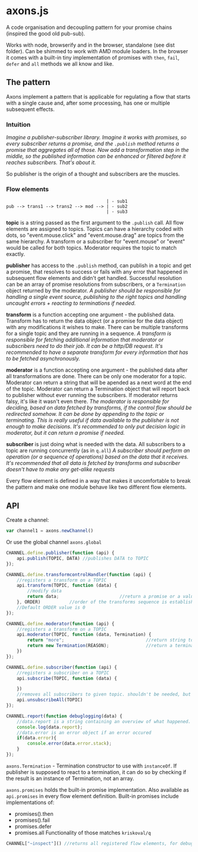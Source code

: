 axons.js
========

A code organisation and decoupling pattern for your promise chains (inspired the good old pub-sub).

Works with node, browserify and in the browser, standalone (see dist folder). Can be shimmed to work with AMD module loaders.
In the browser it comes with a built-in tiny implementation of promises with `then`, `fail`, `defer` and `all` methods we all know and like. 

## The pattern

Axons implement a pattern that is applicable for regulating a flow that starts with a single cause and, after some processing, has one or multiple subsequent effects.

### Intuition

*Imagine a publisher-subscriber library. Imagine it works with promises, so every subscriber returns a promise, and the `.publish` method returns a promise that aggregates all of those. Now add a transformation step in the middle, so the published information can be enhanced or filtered before it reaches subscribers. That's about it.*

So publisher is the origin of a thought and subscribers are the muscles. 

### Flow elements

```
                                      | - sub1
pub --> trans1 --> trans2 --> mod --> | - sub2
                                      | - sub3
```

**topic** is a string passed as the first argument to the `.publish` call. All flow elements are assigned to topics. Topics can have a hierarchy coded with dots, so "event.mouse.click" and "event.mouse.drag" are topics from the same hierarchy. 
A transform or a subscriber for "event.mouse" or "event" would be called for both topics. Moderator requires the topic to match exactly.


**publisher** has access to the `.publish` method, can publish in a topic and get a promise, that resolves to success or fails with any error that happened in subsequent flow elements and didn't get handled. Successful resolution can be an array of promise resolutions from subscribers, or a `Termination` object returned by the moderator.
*A publisher should be responsible for handling a single event source, publishing to the right topics and handling uncaught errors + reacting to terminations if needed.*

**transform** is a function accepting one argument - the published data. Transform has to return the data object (or a promise for the data object) with any modifications it wishes to make. There can be multiple transforms for a single topic and they are running in a sequence.
*A transform is responsible for fetching additional information that moderator or subscribers need to do their job. It can be a http/DB request. It's recommended to have a separate transform for every information that has to be fetched asynchronously.*

**moderator** is a function accepting one argument - the published data after all transformations are done. There can be only one moderator for a topic. Moderator can return a string that will be apended as a next word at the end of the topic. Moderator can return a Termination object that will report back to publisher without ever running the subscribers. If moderator returns falsy, it's like it wasn't even there.
*The moderator is responsible for deciding, based on data fetched by transforms, if the control flow should be redirected somehow. It can be done by appending to the topic or terminating. This is really useful if data available to the publisher is not enough to make decisions. It's recommended to only put decision logic in moderator, but it can return a promise if needed.*

**subscriber** is just doing what is needed with the data. All subscribers to a topic are running concurrently (as in `q.all`)
*A subscriber should perform an operation (or a sequence of operations) based on the data that it receives. It's recommended that all data is fetched by transforms and subscriber doesn't have to make any get-alike requests*

Every flow element is defined in a way that makes it uncomfortable to break the pattern and make one module behave like two different flow elements. 



## API

Create a channel:
```javascript
var channel1 = axons.newChannel()
```
Or use the global channel `axons.global`


```javascript
CHANNEL.define.publisher(function (api) {
    api.publish(TOPIC, DATA) //publishes DATA to TOPIC
});
```

```javascript
CHANNEL.define.transformcontrolHandler(function (api) {
    //registers a transform on a TOPIC 
    api.transform(TOPIC, function (data) {  
        //modify data
        return data;                       //return a promise or a value
    }, ORDER)           //order of the transforms sequence is established by sorting ORDER values. 
    //Default ORDER value is 0
});
```

```javascript
CHANNEL.define.moderator(function (api) {
    //registers a transform on a TOPIC 
    api.moderator(TOPIC, function (data, Termination) {  
        return "more";                               //return string to be added to the topic
        return new Termination(REASON);              //return a termination to skip running subscribers
    })                       
});
```

```javascript
CHANNEL.define.subscriber(function (api) {
    //registers a subscriber on a TOPIC 
    api.subscribe(TOPIC, function (data) {  

    })     
    //removes all subscribers to given topic. shouldn't be needed, but just in case.
    api.unsubscribeAll(TOPIC)      
});
```


```javascript
CHANNEL.report(function debuglogging(data) {  
    //data.report is a string containing an overview of what happened. 
    console.log(data.report);
    //data.error is an error object if an error occured
    if(data.error){
        console.error(data.error.stack);
    }
});
```


`axons.Termination` - Termination constructor to use with `instanceOf`. If publisher is supposed to react to a termination, it can do so by checking if the result is an instance of Termination, not an array.

`axons.promises` holds the built-in promise implementation. Also available as `api.promises` in every flow element definition.
Built-in promises include implementations of:
 - promises().then
 - promises().fail
 - promises.defer
 - promises.all
Functionality of those matches `kriskoval/q`



```javascript
CHANNEL["~inspect"]() //returns all registered flow elements, for debugging purposes only
```






